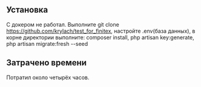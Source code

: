 ## Установка
С докером не работал.
Выполните git clone https://github.com/krylach/test_for_finitex, настройте .env(база данных), в корне директории выполните: composer install, php artisan key:generate, php artisan migrate:fresh --seed

## Затрачено времени
Потратил около четырёх часов.